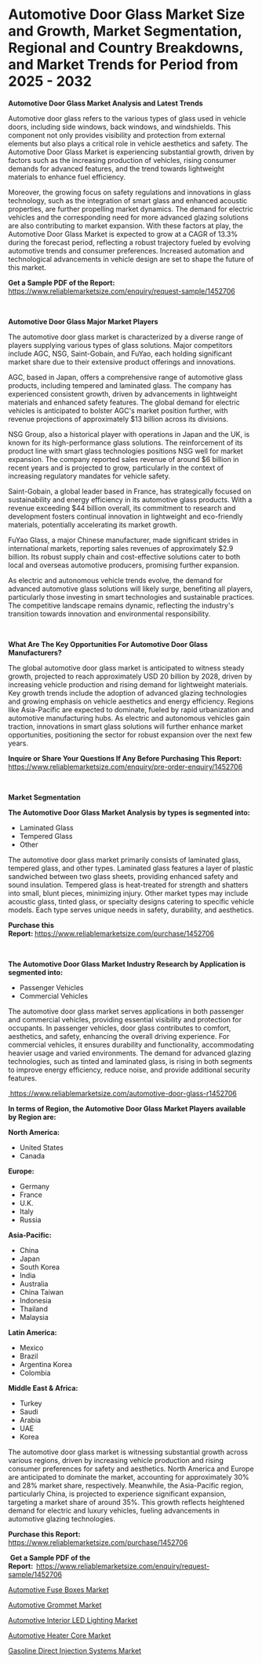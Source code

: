 <p><h1>Automotive Door Glass Market Size and Growth, Market Segmentation, Regional and Country Breakdowns, and Market Trends for Period from 2025 -  2032</h1></p><p><strong>Automotive Door Glass Market Analysis and Latest Trends</strong></p>
<p><p>Automotive door glass refers to the various types of glass used in vehicle doors, including side windows, back windows, and windshields. This component not only provides visibility and protection from external elements but also plays a critical role in vehicle aesthetics and safety. The Automotive Door Glass Market is experiencing substantial growth, driven by factors such as the increasing production of vehicles, rising consumer demands for advanced features, and the trend towards lightweight materials to enhance fuel efficiency. </p><p>Moreover, the growing focus on safety regulations and innovations in glass technology, such as the integration of smart glass and enhanced acoustic properties, are further propelling market dynamics. The demand for electric vehicles and the corresponding need for more advanced glazing solutions are also contributing to market expansion. With these factors at play, the Automotive Door Glass Market is expected to grow at a CAGR of 13.3% during the forecast period, reflecting a robust trajectory fueled by evolving automotive trends and consumer preferences. Increased automation and technological advancements in vehicle design are set to shape the future of this market.</p></p>
<p><strong>Get a Sample PDF of the Report:&nbsp;</strong> <a href="https://www.reliablemarketsize.com/enquiry/request-sample/1452706?utm_campaign=1998&utm_medium=2&utm_source=Github&utm_content=ia&utm_term=30032025&utm_id=automotive-door-glass">https://www.reliablemarketsize.com/enquiry/request-sample/1452706</a></p>
<p>&nbsp;</p>
<p><strong>Automotive Door Glass Major Market Players</strong></p>
<p><p>The automotive door glass market is characterized by a diverse range of players supplying various types of glass solutions. Major competitors include AGC, NSG, Saint-Gobain, and FuYao, each holding significant market share due to their extensive product offerings and innovations.</p><p>AGC, based in Japan, offers a comprehensive range of automotive glass products, including tempered and laminated glass. The company has experienced consistent growth, driven by advancements in lightweight materials and enhanced safety features. The global demand for electric vehicles is anticipated to bolster AGC's market position further, with revenue projections of approximately $13 billion across its divisions.</p><p>NSG Group, also a historical player with operations in Japan and the UK, is known for its high-performance glass solutions. The reinforcement of its product line with smart glass technologies positions NSG well for market expansion. The company reported sales revenue of around $6 billion in recent years and is projected to grow, particularly in the context of increasing regulatory mandates for vehicle safety.</p><p>Saint-Gobain, a global leader based in France, has strategically focused on sustainability and energy efficiency in its automotive glass products. With a revenue exceeding $44 billion overall, its commitment to research and development fosters continual innovation in lightweight and eco-friendly materials, potentially accelerating its market growth.</p><p>FuYao Glass, a major Chinese manufacturer, made significant strides in international markets, reporting sales revenues of approximately $2.9 billion. Its robust supply chain and cost-effective solutions cater to both local and overseas automotive producers, promising further expansion.</p><p>As electric and autonomous vehicle trends evolve, the demand for advanced automotive glass solutions will likely surge, benefiting all players, particularly those investing in smart technologies and sustainable practices. The competitive landscape remains dynamic, reflecting the industry's transition towards innovation and environmental responsibility.</p></p>
<p>&nbsp;</p>
<p><strong>What Are The Key Opportunities For Automotive Door Glass Manufacturers?</strong></p>
<p><p>The global automotive door glass market is anticipated to witness steady growth, projected to reach approximately USD 20 billion by 2028, driven by increasing vehicle production and rising demand for lightweight materials. Key growth trends include the adoption of advanced glazing technologies and growing emphasis on vehicle aesthetics and energy efficiency. Regions like Asia-Pacific are expected to dominate, fueled by rapid urbanization and automotive manufacturing hubs. As electric and autonomous vehicles gain traction, innovations in smart glass solutions will further enhance market opportunities, positioning the sector for robust expansion over the next few years.</p></p>
<p><strong>Inquire or Share Your Questions If Any Before Purchasing This Report:</strong> <a href="https://www.reliablemarketsize.com/enquiry/pre-order-enquiry/1452706?utm_campaign=1998&utm_medium=2&utm_source=Github&utm_content=ia&utm_term=30032025&utm_id=automotive-door-glass">https://www.reliablemarketsize.com/enquiry/pre-order-enquiry/1452706</a></p>
<p>&nbsp;</p>
<p><strong>Market Segmentation</strong></p>
<p><strong>The Automotive Door Glass Market Analysis by types is segmented into:</strong></p>
<p><ul><li>Laminated Glass</li><li>Tempered Glass</li><li>Other</li></ul></p>
<p><p>The automotive door glass market primarily consists of laminated glass, tempered glass, and other types. Laminated glass features a layer of plastic sandwiched between two glass sheets, providing enhanced safety and sound insulation. Tempered glass is heat-treated for strength and shatters into small, blunt pieces, minimizing injury. Other market types may include acoustic glass, tinted glass, or specialty designs catering to specific vehicle models. Each type serves unique needs in safety, durability, and aesthetics.</p></p>
<p><strong>Purchase this Report:&nbsp;</strong><a href="https://www.reliablemarketsize.com/purchase/1452706?utm_campaign=1998&utm_medium=2&utm_source=Github&utm_content=ia&utm_term=30032025&utm_id=automotive-door-glass">https://www.reliablemarketsize.com/purchase/1452706</a></p>
<p>&nbsp;</p>
<p><strong>The Automotive Door Glass Market Industry Research by Application is segmented into:</strong></p>
<p><ul><li>Passenger Vehicles</li><li>Commercial Vehicles</li></ul></p>
<p><p>The automotive door glass market serves applications in both passenger and commercial vehicles, providing essential visibility and protection for occupants. In passenger vehicles, door glass contributes to comfort, aesthetics, and safety, enhancing the overall driving experience. For commercial vehicles, it ensures durability and functionality, accommodating heavier usage and varied environments. The demand for advanced glazing technologies, such as tinted and laminated glass, is rising in both segments to improve energy efficiency, reduce noise, and provide additional security features.</p></p>
<p><a href="https://www.reliablemarketsize.com/automotive-door-glass-r1452706?utm_campaign=1998&utm_medium=2&utm_source=Github&utm_content=ia&utm_term=30032025&utm_id=automotive-door-glass">&nbsp;https://www.reliablemarketsize.com/automotive-door-glass-r1452706</a></p>
<p><strong>In terms of Region, the Automotive Door Glass Market Players available by Region are:</strong></p>
<p>
    <p> <strong> North America: </strong>
        <ul>
            <li>United States</li>
            <li>Canada</li>
        </ul>
        </p> 
    <p> <strong> Europe: </strong>
        <ul>
            <li>Germany</li>
            <li>France</li>
            <li>U.K.</li>
            <li>Italy</li>
            <li>Russia</li>
        </ul>
        </p> 
    <p> <strong> Asia-Pacific: </strong>
        <ul>
            <li>China</li>
            <li>Japan</li>
            <li>South Korea</li>
            <li>India</li>
            <li>Australia</li>
            <li>China Taiwan</li>
            <li>Indonesia</li>
            <li>Thailand</li>
            <li>Malaysia</li>
        </ul>
        </p> 
    <p> <strong> Latin America: </strong>
        <ul>
            <li>Mexico</li>
            <li>Brazil</li>
            <li>Argentina Korea</li>
            <li>Colombia</li>
        </ul>
        </p> 
    <p> <strong> Middle East & Africa: </strong>
        <ul>
            <li>Turkey</li>
            <li>Saudi</li>
            <li>Arabia</li>
            <li>UAE</li>
            <li>Korea</li>
        </ul>
    </p>
    </p>
<p><p>The automotive door glass market is witnessing substantial growth across various regions, driven by increasing vehicle production and rising consumer preferences for safety and aesthetics. North America and Europe are anticipated to dominate the market, accounting for approximately 30% and 28% market share, respectively. Meanwhile, the Asia-Pacific region, particularly China, is projected to experience significant expansion, targeting a market share of around 35%. This growth reflects heightened demand for electric and luxury vehicles, fueling advancements in automotive glazing technologies.</p></p>
<p><strong>Purchase this Report: </strong><a href="https://www.reliablemarketsize.com/purchase/1452706?utm_campaign=1998&utm_medium=2&utm_source=Github&utm_content=ia&utm_term=30032025&utm_id=automotive-door-glass">https://www.reliablemarketsize.com/purchase/1452706</a></p>
<p>&nbsp;<strong>Get a Sample PDF of the Report:&nbsp;&nbsp;</strong><a href="https://www.reliablemarketsize.com/enquiry/request-sample/1452706?utm_campaign=1998&utm_medium=2&utm_source=Github&utm_content=ia&utm_term=30032025&utm_id=automotive-door-glass">https://www.reliablemarketsize.com/enquiry/request-sample/1452706</a></p>
<p><strong></strong></p>
<p><p><a href="https://github.com/arneslullapq/Market-Research-Report-List-1/blob/main/automotive-fuse-boxes-market.md?utm_campaign=1998&utm_medium=2&utm_source=Github&utm_content=ia&utm_term=30032025&utm_id=automotive-door-glass">Automotive Fuse Boxes Market</a></p><p><a href="https://github.com/thatejanet4y/Market-Research-Report-List-1/blob/main/automotive-grommet-market.md?utm_campaign=1998&utm_medium=2&utm_source=Github&utm_content=ia&utm_term=30032025&utm_id=automotive-door-glass">Automotive Grommet Market</a></p><p><a href="https://github.com/dringals/Market-Research-Report-List-6/blob/main/automotive-interior-led-lighting-market.md?utm_campaign=1998&utm_medium=2&utm_source=Github&utm_content=ia&utm_term=30032025&utm_id=automotive-door-glass">Automotive Interior LED Lighting Market</a></p><p><a href="https://github.com/arocasanzib6/Market-Research-Report-List-1/blob/main/automotive-heater-core-market.md?utm_campaign=1998&utm_medium=2&utm_source=Github&utm_content=ia&utm_term=30032025&utm_id=automotive-door-glass">Automotive Heater Core Market</a></p><p><a href="https://github.com/langolaskark/Market-Research-Report-List-1/blob/main/gasoline-direct-injection-systems-market.md?utm_campaign=1998&utm_medium=2&utm_source=Github&utm_content=ia&utm_term=30032025&utm_id=automotive-door-glass">Gasoline Direct Injection Systems Market</a></p></p>